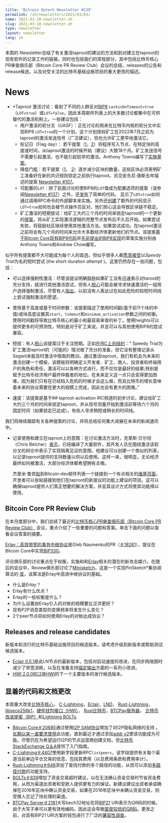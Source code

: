 ```yaml
---
title: 'Bitcoin Optech Newsletter #139'
permalink: /zh/newsletters/2021/03/03/
name: 2021-03-10-newsletter-zh 
slug: 2021-03-10-newsletter-zh 
type: newsletter
layout: newsletter
lang: zh
---
```




本周的 Newsletter总结了有关激活taproot的建议的方法和到对建立在taproot的现有软件的记录工作的链接。同时也包括我们的常规部分，其中包括比特币核心PR审查俱乐部（Bitcoin Core PR Review Club）会议的总结，releases的公告和release候选，以及对受关注的比特币基础设施项目的重大更改的描述。

# News

- *Taproot 激活讨论：看到了不同的人群反对[BIP8](https://github.com/bitcoin/bips/blob/master/bip-0008.mediawiki) `LockinOnTimeout=true`（`LOT=true`）或`LOT=false`，因此本周邮件列表上的大多数讨论都集中在可供替代的激活机制上。一些建议包括：
  - 用户激活的软分叉（UASF）：正在讨论的用来在比特币内核的软分叉中实现BIP8 `LOT=true`的一个计划，这个计划授权矿工在2022年7月之前为taproot的激活发送信号（广泛建议），但也允许矿工更早地激活它。
  - 标记日（Flag day）： 若干提案（[1](https://lists.linuxfoundation.org/pipermail/bitcoin-dev/2021-February/018495.html)，[2](https://lists.linuxfoundation.org/pipermail/bitcoin-dev/2021-March/018538.html)）将程序写入节点，在特定块的高度或时间，从taproot激活的时候开始（建议）大致18个月。矿工发送信号不需要引起激活，也不能引起较早的激活。Anthony Towns编写了[实施草案](https://github.com/bitcoin/bitcoin/issues/21378)。
  - 降低门槛：若干提案（[1](https://lists.linuxfoundation.org/pipermail/bitcoin-dev/2021-February/018476.html)， [2](https://lists.linuxfoundation.org/pipermail/bitcoin-dev/2021-March/018587.html)）逐步减少区块的数量，这些区块必须表明矿工准备好在新的共识规则锁定之前执行taproot。另见安东尼·唐斯去年描述的提案 [Newsletter #107](https://bitcoinops.org/en/newsletters/2020/07/22/#mailing-list-thread)。
  - 可配置的`LOT`：除了前面讨论的使BIP8的`LOT`值成为配置选项的提案（请参阅[Newsletter #137](https://bitcoinops.org/en/newsletters/2021/02/24/#taproot-activation-discussion)）之外，还[发布](https://lists.linuxfoundation.org/pipermail/bitcoin-dev/2021-March/018514.html)了简单的代码， 显示了`LOT=true`如何通过调用RPC命令的外部脚本来实施。另外还[创建](https://lists.linuxfoundation.org/pipermail/bitcoin-dev/2021-March/018512.html)了额外的代码显示`LOT=true`如何也会被节点操作员反对，他们担心这会导致区块链不稳定。
  - 矿工激活的短期尝试：给矿工大约三个月的时间来锁定taproot的一个更新的[提案](https://lists.linuxfoundation.org/pipermail/bitcoin-dev/2021-March/018583.html)，将从矿工实现激活逻辑的完整节点发布后不久后开始。如果尝试失败，将鼓励社区继续使用其他激活方法。如果尝试成功，在taproot激活之前将会有几个月的时间来允许大多数经济体更新他们的节点。该提案[基于Bitcoin Core现有BIP9代码](https://github.com/bitcoin/bitcoin/issues/21377)并[先前提出的BIP8实现](https://github.com/bitcoin/bitcoin/issues/21392)的草案实施分别由Anthony Towns和Andrew Chow编写。



似乎所有提案都不大可能成为每个人的首选，但似乎很多人都[愿意接受](https://gist.github.com/michaelfolkson/92899f27f1ab30aa2ebee82314f8fe7f)以*Speedy Trial*为名的短时尝试 (the short-duration attempt )。这里仍然存在一些问题，包括：

- 可以选择强制性激活：尽管该提议明确鼓励如果矿工没有迅速表示对taroot的充分支持，就进行其他激活尝试，但有人[担心](https://lists.linuxfoundation.org/pipermail/bitcoin-dev/2021-March/018596.html)可能会被寻求快速激活的一组用户选择强制激活，尽管有人[指出](http://gnusha.org/taproot-activation/2021-03-06.log)，以前没有人表达过在如此危险的较短时间线上尝试强制激活的愿望。
- 使用基于高度或基于时间参数：该提案描述了使用时间戳(基于前11个块的中值)或块高度设置其`start`，`timeout`和`minimum_activation`参数之间的权衡。使用时间戳将导致比特币核心的最小和最容易审查的补丁。使用heights可以提供更多的可预测性，特别是对于矿工来说，并且可以与其他使用BIP8的尝试兼容。

- 短视：有人[担心](https://twitter.com/rusty_twit/status/1368325392591822848)该提案过于关注短期。正如[在IRC上总结的](http://gnusha.org/taproot-activation/2021-03-08.log)：“ Speedy Trial为矿工激活taproot的（可能的）情况做了充分的准备，但它没有整理记录从Segwit未能及时激活中吸取的教训。通过激活taproot，我们有机会为未来的激活创建一个模板，该模板将明确定义开发者、矿工、商人、投资者和终端用户的角色和责任，激活可以以各种方式进行，而不仅仅是最好的结果;特别是赋予比特币经济用户最终仲裁者的地位。在未来定义这一点只会变得更加困难，因为我们只有在已经陷入危机的时候才会这么做，而且比特币的增长意味着未来的协议需要在更大的规模上完成，因此也会有更大的困难。”
- 速度：该提案是基于## taproot-activation IRC频道的初步讨论，建议给矿工大约三个月的时间来锁定taproot，并从信号测量开始到激活前等待六个月的固定时间（如果锁定已达成）。有些人寻求稍短或稍长的时间线。

我们将继续跟踪有关各种提案的讨论，并将总结任何重大进展在未来的新闻通讯中。

- 记录使用和建立在taproot上的意图：在讨论激活方法时，克里斯·贝尔彻（Chris Belcher）[表示](https://lists.linuxfoundation.org/pipermail/bitcoin-dev/2021-March/018538.html)，已经编译了大量软件，其开发人员在围绕激活该软分叉的辩论中表示了实现隔离见证的意图。他建议可以创建一个类似的列表，以记录taproot提供的支持数量以供以后使用。这样一来，很明显，无论经济最终如何被激活，大部分经济体都希望拥有主根。

  杰里米·鲁宾[贴](https://lists.linuxfoundation.org/pipermail/bitcoin-dev/2021-March/018604.html)到Bitcoin-dev邮件列表一个链接到一个有点相关的[维基页面](https://en.bitcoin.it/wiki/Taproot_Uses)，开发者可以张贴链接到他们在taproot的新提议的功能上建设的项目。这可以确保taproot提供人们真正想要的解决方案，并且其设计方式将使其功能得以使用。



## Bitcoin Core PR Review Club

在本月度部分中，我们总结了最近的[比特币核心PR审查俱乐部（Bitcoin Core PR Review Club）](https://bitcoincore.reviews/) 会议，重点介绍了一些重要的问题和答案。单击下面的问题以查看会议答案的摘要。

[Erlay：高效带宽的事务中继协议](https://bitcoincore.reviews/18261)是Gleb Naumenko的PR（[＃18261](https://github.com/bitcoin/bitcoin/issues/18261)），提议在Bitcoin Core中实现[BIP330](https://github.com/bitcoin/bips/blob/master/bip-0330.mediawiki)。

评论俱乐部的讨论重点在于权衡，实施和和[Erlay](https://bitcoinops.org/en/topics/erlay/)相关的潜在的新攻击媒介。在随后的会议中，Review俱乐部讨论了[Minisketch](https://bitcoinops.org/en/topics/minisketch/)，这是一个实现PinSketch*集协调算法的 [库](https://github.com/sipa/minisketch)，该算法是Erlay中高效中继协议的基础。

- 什么是*Erlay*？
- Erlay有什么优点？
- Erlay的一些权衡是什么？
- 为什么设置由Erlay引入的对帐的规模要比泛洪更好？
- 现有P2P消息类型的变换频率将发生什么变化？
- 2个peer节点将如何使用Erlay的对帐达成协议？

## Releases and release candidates

新版本和流行的比特币基础设施项目的候选版本。请考虑升级到新版本或帮助测试候选版本。

- [Eclair 0.5.1](https://github.com/ACINQ/eclair/releases/tag/v0.5.1)是此LN节点的最新版本，包括对启动速度的改进，在同步网络图时减少了带宽消耗，以及在准备支持[锚定输出](https://bitcoinops.org/en/topics/anchor-outputs/)方面的一系列小改进。
- [HWI 2.0.0RC2](https://github.com/bitcoin-core/HWI/releases/tag/2.0.0-rc.2)是[HWI](https://github.com/bitcoin-core/HWI/releases/tag/2.0.0-rc.2)的下一个主要版本的发行候选版本。

## 显着的代码和文档更改

本周重大改变[比特币核心](https://github.com/bitcoin/bitcoin)， [C-Lightning](https://github.com/ElementsProject/lightning)，[Eclair](https://github.com/ACINQ/eclair)，[LND](https://github.com/lightningnetwork/lnd/)， [Rust-Lightning](https://github.com/rust-bitcoin/rust-lightning)，[libsecp256k1](https://github.com/bitcoin-core/secp256k1)，[硬件钱包接口（HWI）](https://github.com/bitcoin-core/HWI)， [Rust比特币](https://github.com/rust-bitcoin/rust-bitcoin)，[BTCPay服务器](https://github.com/btcpayserver/btcpayserver/)， [比特币改进提案（BIP）](https://github.com/bitcoin/bips/)和[Lightning BOLTs](https://github.com/lightningnetwork/lightning-rfc/).

- [Bitcoin Core＃20685](https://github.com/bitcoin/bitcoin/issues/20685)通过使用[I2P SAM协议](https://geti2p.net/en/docs/api/samv3)增加了对I2P隐私网络的支持 。[长期以来一直要求使用](https://github.com/bitcoin/bitcoin/issues/2091)此功能，直到最近才通过添加[addr v2](https://bitcoinops.org/en/topics/addr-v2/)使该功能成为可能。尽管仍在为希望运行I2P的节点运营商创建文档，但[比特币StackExchange Q＆A](https://bitcoin.stackexchange.com/questions/103402/how-can-i-use-bitcoin-core-with-the-anonymous-network-protocol-i2p)提供了入门指南。
- [C-Lightning＃4407](https://github.com/ElementsProject/lightning/issues/4407)使用新字段更新RPC`listpeers`，该字段提供有关每个渠道当前单边平仓交易的信息，包括其费用（以总费用条款和费用率计）。
- [Rust-Lightning＃646](https://github.com/rust-bitcoin/rust-lightning/issues/646)添加了查找付款的多个路径的功能，从而可以添加[多路径付款](https://bitcoinops.org/en/topics/multipath-payments/)的功能支持。
- [BOLTs＃839](https://github.com/lightningnetwork/lightning-rfc/issues/839)增加了资金交易超时建议，以在无法确认资金交易时节省资金费用，从而为渠道出资者和受款人提供更有力的保证。新建议建议出资者承诺确保在2016年区块中确认资金交易，如果在2016年区块中未确认资金交易，则受赠人忘记了待处理的渠道。
- [BTCPay Server＃2181](https://github.com/btcpayserver/btcpayserver/issues/2181)大写bech32地址在将[BIP21](https://github.com/bitcoin/bips/blob/master/bip-0021.mediawiki) URI表示为QR码的时候。 由于大写子串可以更有效地编码，因此这会导致[密度较低的QR码](https://bitcoinops.org/en/bech32-sending-support/#creating-more-efficient-qr-codes-with-bech32-addresses)。更改之前，对具有BIP21 URI方案的钱包进行了广泛的[兼容性调查](https://github.com/btcpayserver/btcpayserver/issues/2110)。







